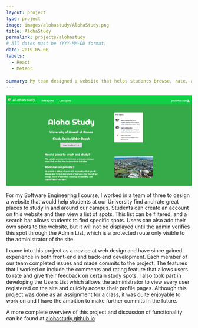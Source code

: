 ```yaml
---
layout: project
type: project
image: images/alohastudy/AlohaStudy.png
title: AlohaStudy
permalink: projects/alohastudy
# All dates must be YYYY-MM-DD format!
date: 2019-05-06
labels:
  - React 
  - Meteor
  
summary: My team designed a website that helps students browse, rate, and discover study spots in and around campus. 
---
```


<img class="ui image" src="/images/alohastudy/landing_new.png">

For my Software Engineering I course, I worked in a team of three to design a website that would help students at our University find and rate great places to study in and around our campus. Students can create an account on this website and then view a list of spots. This list can be filtered, and a search bar allows students to find specific spots. Users can also add their own spots to the website, but it will not be displayed until the admin verifies this spot through the Admin List, which is a protected route only visible to the administrator of the site. 

I came into this project as a novice at web design and have since gained experience in both front-end and back-end development. Each member of our team completed issues and made commits to the project. The features that I worked on include the comments and rating feature that allows users to rate and give their feedback on certain study spots. I also took part in developing the Users List which allows the administrator to view every user registered on the site and quickly access their profile pages. Although this project was done as an assignment for a class, it was quite enjoyable to work on and I have the ambition to make further commits in the future.  

A more complete overview of this project and discussion of functionality can be found at [alohastudy.github.io](https://alohastudy.github.io/)

